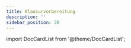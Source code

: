 ```yaml
---
title: Klausurvorbereitung
description: ''
sidebar_position: 30
---
```


import DocCardList from '@theme/DocCardList';

<DocCardList />
